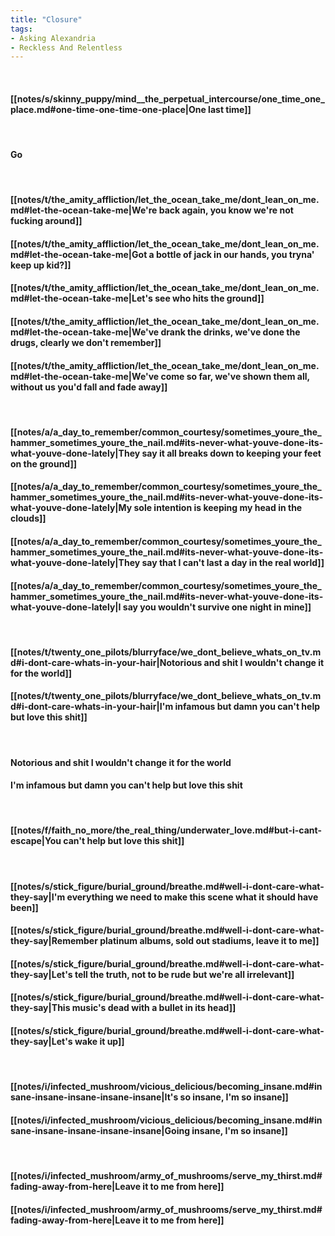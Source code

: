 ```yaml
---
title: "Closure"
tags:
- Asking Alexandria
- Reckless And Relentless
---
```

&nbsp;
#### [[notes/s/skinny_puppy/mind__the_perpetual_intercourse/one_time_one_place.md#one-time-one-time-one-place|One last time]]
&nbsp;
#### Go
&nbsp;
#### [[notes/t/the_amity_affliction/let_the_ocean_take_me/dont_lean_on_me.md#let-the-ocean-take-me|We're back again, you know we're not fucking around]]
#### [[notes/t/the_amity_affliction/let_the_ocean_take_me/dont_lean_on_me.md#let-the-ocean-take-me|Got a bottle of jack in our hands, you tryna' keep up kid?]]
#### [[notes/t/the_amity_affliction/let_the_ocean_take_me/dont_lean_on_me.md#let-the-ocean-take-me|Let's see who hits the ground]]
#### [[notes/t/the_amity_affliction/let_the_ocean_take_me/dont_lean_on_me.md#let-the-ocean-take-me|We've drank the drinks, we've done the drugs, clearly we don't remember]]
#### [[notes/t/the_amity_affliction/let_the_ocean_take_me/dont_lean_on_me.md#let-the-ocean-take-me|We've come so far, we've shown them all, without us you'd fall and fade away]]
&nbsp;
#### [[notes/a/a_day_to_remember/common_courtesy/sometimes_youre_the_hammer_sometimes_youre_the_nail.md#its-never-what-youve-done-its-what-youve-done-lately|They say it all breaks down to keeping your feet on the ground]]
#### [[notes/a/a_day_to_remember/common_courtesy/sometimes_youre_the_hammer_sometimes_youre_the_nail.md#its-never-what-youve-done-its-what-youve-done-lately|My sole intention is keeping my head in the clouds]]
#### [[notes/a/a_day_to_remember/common_courtesy/sometimes_youre_the_hammer_sometimes_youre_the_nail.md#its-never-what-youve-done-its-what-youve-done-lately|They say that I can't last a day in the real world]]
#### [[notes/a/a_day_to_remember/common_courtesy/sometimes_youre_the_hammer_sometimes_youre_the_nail.md#its-never-what-youve-done-its-what-youve-done-lately|I say you wouldn't survive one night in mine]]
&nbsp;
#### [[notes/t/twenty_one_pilots/blurryface/we_dont_believe_whats_on_tv.md#i-dont-care-whats-in-your-hair|Notorious and shit I wouldn't change it for the world]]
#### [[notes/t/twenty_one_pilots/blurryface/we_dont_believe_whats_on_tv.md#i-dont-care-whats-in-your-hair|I'm infamous but damn you can't help but love this shit]]
&nbsp;
#### Notorious and shit I wouldn't change it for the world
#### I'm infamous but damn you can't help but love this shit
&nbsp;
#### [[notes/f/faith_no_more/the_real_thing/underwater_love.md#but-i-cant-escape|You can't help but love this shit]]
&nbsp;
#### [[notes/s/stick_figure/burial_ground/breathe.md#well-i-dont-care-what-they-say|I'm everything we need to make this scene what it should have been]]
#### [[notes/s/stick_figure/burial_ground/breathe.md#well-i-dont-care-what-they-say|Remember platinum albums, sold out stadiums, leave it to me]]
#### [[notes/s/stick_figure/burial_ground/breathe.md#well-i-dont-care-what-they-say|Let's tell the truth, not to be rude but we're all irrelevant]]
#### [[notes/s/stick_figure/burial_ground/breathe.md#well-i-dont-care-what-they-say|This music's dead with a bullet in its head]]
#### [[notes/s/stick_figure/burial_ground/breathe.md#well-i-dont-care-what-they-say|Let's wake it up]]
&nbsp;
#### [[notes/i/infected_mushroom/vicious_delicious/becoming_insane.md#insane-insane-insane-insane-insane|It's so insane, I'm so insane]]
#### [[notes/i/infected_mushroom/vicious_delicious/becoming_insane.md#insane-insane-insane-insane-insane|Going insane, I'm so insane]]
&nbsp;
#### [[notes/i/infected_mushroom/army_of_mushrooms/serve_my_thirst.md#fading-away-from-here|Leave it to me from here]]
#### [[notes/i/infected_mushroom/army_of_mushrooms/serve_my_thirst.md#fading-away-from-here|Leave it to me from here]]

